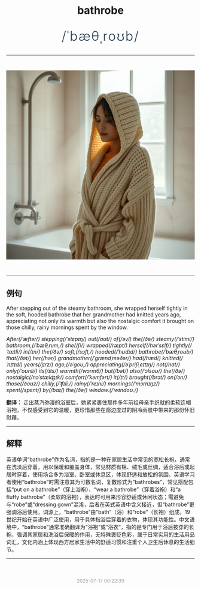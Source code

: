 <div align="center">

# bathrobe

<div style="margin: 30px 0;">
<h1 style="font-size: 2.5em; font-weight: 300; letter-spacing: 2px; margin: 0; color: #2c3e50;">
/ˈbæθˌroʊb/
</h1>
</div>

</div>

---

<div align="center" style="margin: 40px 0;">

![bathrobe](images/bathrobe.png)

</div>

---

## 例句

After stepping out of the steamy bathroom, she wrapped herself tightly in the soft, hooded bathrobe that her grandmother had knitted years ago, appreciating not only its warmth but also the nostalgic comfort it brought on those chilly, rainy mornings spent by the window.

*After(/ˈæftər/) stepping(/ˈstɛpɪŋ/) out(/aʊt/) of(/əv/) the(/ðə/) steamy(/ˈstimi/) bathroom,(/ˈbæθˌrum,/) she(/ʃi/) wrapped(/ræpt/) herself(/hərˈsɛlf/) tightly(/ˈtaɪtli/) in(/ɪn/) the(/ðə/) soft,(/sɔft,/) hooded(/ˈhʊdɪd/) bathrobe(/ˈbæθˌroʊb/) that(/ðət/) her(/hər/) grandmother(/ˈgrændˌməðər/) had(/hæd/) knitted(/ˈnɪtɪd/) years(/jɪrz/) ago,(/əˈgoʊ,/) appreciating(/əˈpriʃiˌeɪtɪŋ/) not(/nɑt/) only(/ˈoʊnli/) its(/ɪts/) warmth(/wɔrmθ/) but(/bət/) also(/ˈɔlsoʊ/) the(/ðə/) nostalgic(/nɔˈstælʤɪk/) comfort(/ˈkəmfərt/) it(/ɪt/) brought(/brɔt/) on(/ɔn/) those(/ðoʊz/) chilly,(/ˈʧɪli,/) rainy(/ˈreɪni/) mornings(/ˈmɔrnɪŋz/) spent(/spɛnt/) by(/baɪ/) the(/ðə/) window.(/ˈwɪndoʊ./)*

**翻译：** 走出蒸汽弥漫的浴室后，她紧紧裹住那件多年前祖母亲手织就的柔软连帽浴袍，不仅感受到它的温暖，更珍惜那些在窗边度过的阴冷雨晨中带来的那份怀旧慰藉。

---

## 解释

英语单词“bathrobe”作为名词，指的是一种在家居生活中常见的宽松长袍，通常在洗澡后穿着，用以保暖和覆盖身体，常见材质有棉、绒毛或丝绸，适合浴后或起居时穿着，使用场合多为浴室、卧室或休息区，体现舒适和放松的氛围。英语学习者使用“bathrobe”时需注意其为可数名词，复数形式为“bathrobes”，常见搭配包括“put on a bathrobe”（穿上浴袍）、“wear a bathrobe”（穿着浴袍）和“a fluffy bathrobe”（柔软的浴袍），表达时可用来形容舒适或休闲状态；需避免与“robe”或“dressing gown”混淆，后者在英式英语中含义接近，但“bathrobe”更强调浴后使用。词源上，“bathrobe”由“bath”（浴）和“robe”（长袍）组成，19世纪开始在英语中广泛使用，用于具体指浴后穿着的衣物，体现其功能性。中文语境中，“bathrobe”通常准确翻译为“浴袍”或“浴衣”，指的是专门用于浴后披穿的长袍，强调其家居和洗浴后保暖的作用，无特殊褒贬色彩，属于日常实用的生活用品词汇，文化内涵上体现西方居家生活中的舒适习惯和注重个人卫生后休息的生活细节。


---

<div align="center" style="margin-top: 50px;">
<small style="color: #999; font-size: 0.9em;">2025-07-17 06:22:39</small>
</div>
